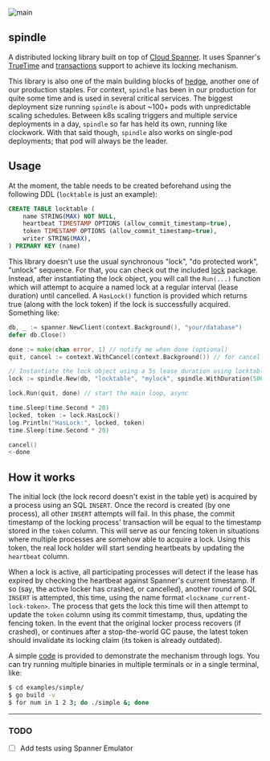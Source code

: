 ![main](https://github.com/flowerinthenight/spindle/workflows/main/badge.svg)

## spindle
A distributed locking library built on top of [Cloud Spanner](https://cloud.google.com/spanner/). It uses Spanner's [TrueTime](https://cloud.google.com/spanner/docs/true-time-external-consistency) and [transactions](https://cloud.google.com/spanner/docs/transactions) support to achieve its locking mechanism.

This library is also one of the main building blocks of [hedge](https://github.com/flowerinthenight/hedge), another one of our production staples. For context, `spindle` has been in our production for quite some time and is used in several critical services. The biggest deployment size running `spindle` is about ~100+ pods with unpredictable scaling schedules. Between k8s scaling triggers and multiple service deployments in a day, `spindle` so far has held its own, running like clockwork. With that said though, `spindle` also works on single-pod deployments; that pod will always be the leader.

## Usage
At the moment, the table needs to be created beforehand using the following DDL (`locktable` is just an example):
```SQL
CREATE TABLE locktable (
    name STRING(MAX) NOT NULL,
    heartbeat TIMESTAMP OPTIONS (allow_commit_timestamp=true),
    token TIMESTAMP OPTIONS (allow_commit_timestamp=true),
    writer STRING(MAX),
) PRIMARY KEY (name)
```

This library doesn't use the usual synchronous "lock", "do protected work", "unlock" sequence. For that, you can check out the included [lock](./lock) package. Instead, after instantiating the lock object, you will call the `Run(...)` function which will attempt to acquire a named lock at a regular interval (lease duration) until cancelled. A `HasLock()` function is provided which returns true (along with the lock token) if the lock is successfully acquired. Something like:

```go
db, _ := spanner.NewClient(context.Background(), "your/database")
defer db.Close()

done := make(chan error, 1) // notify me when done (optional)
quit, cancel := context.WithCancel(context.Background()) // for cancel

// Instantiate the lock object using a 5s lease duration using locktable above.
lock := spindle.New(db, "locktable", "mylock", spindle.WithDuration(5000))

lock.Run(quit, done) // start the main loop, async

time.Sleep(time.Second * 20)
locked, token := lock.HasLock()
log.Println("HasLock:", locked, token)
time.Sleep(time.Second * 20)

cancel()
<-done
```

## How it works
The initial lock (the lock record doesn't exist in the table yet) is acquired by a process using an SQL `INSERT`. Once the record is created (by one process), all other `INSERT` attempts will fail. In this phase, the commit timestamp of the locking process' transaction will be equal to the timestamp stored in the `token` column. This will serve as our fencing token in situations where multiple processes are somehow able to acquire a lock. Using this token, the real lock holder will start sending heartbeats by updating the `heartbeat` column.

When a lock is active, all participating processes will detect if the lease has expired by checking the heartbeat against Spanner's current timestamp. If so (say, the active locker has crashed, or cancelled), another round of SQL `INSERT` is attempted, this time, using the name format `<lockname_current-lock-token>`. The process that gets the lock this time will then attempt to update the `token` column using its commit timestamp, thus, updating the fencing token. In the event that the original locker process recovers (if crashed), or continues after a stop-the-world GC pause, the latest token should invalidate its locking claim (its token is already outdated).

A simple [code](./examples/simple/main.go) is provided to demonstrate the mechanism through logs. You can try running multiple binaries in multiple terminals or in a single terminal, like:

```bash
$ cd examples/simple/
$ go build -v
$ for num in 1 2 3; do ./simple &; done
```

----

### TODO
- [ ] Add tests using Spanner Emulator
